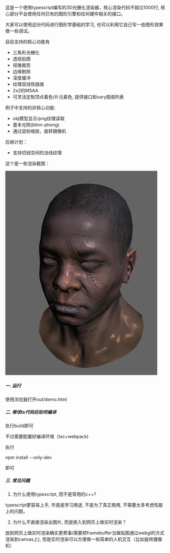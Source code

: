 
这是一个使用typescript编写的3D光栅化渲染器，核心渲染代码不超过1000行, 核心部分不会使用任何已有的图形引擎和任何硬件相关的接口。

大家可以使用这份代码进行图形学基础的学习, 也可以利用它自己写一些图形效果做一些调试。


目前支持的核心功能有

  * 三角形光栅化
  * 透视贴图
  * 视锥裁剪
  * 边缘剔除
  * 深度缓冲
  * 纹理双线性插值
  * 2x2的MSAA
  * 可灵活定制顶点着色/片元着色, 提供接口和vary插值列表
  
例子中支持的非核心功能:

  * obj模型显示/png纹理读取
  * 基本光照(blinn-phong)
  * 通过鼠标缩放，旋转摄像机

后继计划：
  
  * 支持切线空间的法线纹理


这个是一些渲染截图：

![](./docs/head.png)






##### 一. 运行

 使用浏览器打开out/demo.html


##### 二. 修改ts代码后如何编译

执行build即可

不过需要配置好编译环境（tsc+webpack)

执行

npm install --only-dev 

即可

##### 三. 常见问题

1. 为什么使用typescript, 而不是常用的c++?

typescript更容易上手, 毕竟是学习用途, 不是为了真正商用, 不需要太多考虑性能上的问题。

2. 为什么不直接渲染出图片, 而是嵌入到网页上做实时渲染？ 

放到网页上做实时渲染确实更费事(需要把framebuffer当做贴图通过webgl的方式渲染到canvas上), 但是实时渲染可以方便做一些简单的人机交互（比如旋转摄像机）



